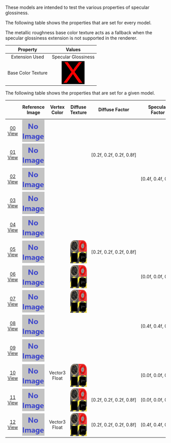 These models are intended to test the various properties of specular glossiness.  

The following table shows the properties that are set for every model.  

The metallic roughness base color texture acts as a fallback when the specular glossiness extension is not supported in the renderer.  

| Property | **Values** |
| :---: | :---: |
| Extension Used | Specular Glossiness |
| Base Color Texture | <img src="Thumbnails/BaseColor_X.png" height="72" width="72" align="middle"> |

 
The following table shows the properties that are set for a given model.  

|   | Reference Image | Vertex Color | Diffuse Texture | Diffuse Factor | Specular Factor | Glossiness Factor | Specular Glossiness Texture |
| :---: | :---: | :---: | :---: | :---: | :---: | :---: | :---: |
| [00](Material_SpecularGlossiness_00.gltf)<br>[View](https://bghgary.github.io/glTF-Asset-Generator/Preview/BabylonJS/?fileName=Material_SpecularGlossiness_00.gltf) | <img src="ReferenceImages/Material_SpecularGlossiness_00.png" align="middle"> |   |   |   |   |   |   |
| [01](Material_SpecularGlossiness_01.gltf)<br>[View](https://bghgary.github.io/glTF-Asset-Generator/Preview/BabylonJS/?fileName=Material_SpecularGlossiness_01.gltf) | <img src="ReferenceImages/Material_SpecularGlossiness_01.png" align="middle"> |   |   | [0.2f,&nbsp;0.2f,&nbsp;0.2f,&nbsp;0.8f] |   |   |   |
| [02](Material_SpecularGlossiness_02.gltf)<br>[View](https://bghgary.github.io/glTF-Asset-Generator/Preview/BabylonJS/?fileName=Material_SpecularGlossiness_02.gltf) | <img src="ReferenceImages/Material_SpecularGlossiness_02.png" align="middle"> |   |   |   | [0.4f,&nbsp;0.4f,&nbsp;0.4f] |   |   |
| [03](Material_SpecularGlossiness_03.gltf)<br>[View](https://bghgary.github.io/glTF-Asset-Generator/Preview/BabylonJS/?fileName=Material_SpecularGlossiness_03.gltf) | <img src="ReferenceImages/Material_SpecularGlossiness_03.png" align="middle"> |   |   |   |   | 0.3 |   |
| [04](Material_SpecularGlossiness_04.gltf)<br>[View](https://bghgary.github.io/glTF-Asset-Generator/Preview/BabylonJS/?fileName=Material_SpecularGlossiness_04.gltf) | <img src="ReferenceImages/Material_SpecularGlossiness_04.png" align="middle"> |   |   |   |   |   | <img src="Thumbnails/SpecularGlossiness_Plane.png" height="72" width="72" align="middle"> |
| [05](Material_SpecularGlossiness_05.gltf)<br>[View](https://bghgary.github.io/glTF-Asset-Generator/Preview/BabylonJS/?fileName=Material_SpecularGlossiness_05.gltf) | <img src="ReferenceImages/Material_SpecularGlossiness_05.png" align="middle"> |   | <img src="Thumbnails/Diffuse_Plane.png" height="72" width="72" align="middle"> | [0.2f,&nbsp;0.2f,&nbsp;0.2f,&nbsp;0.8f] |   |   |   |
| [06](Material_SpecularGlossiness_06.gltf)<br>[View](https://bghgary.github.io/glTF-Asset-Generator/Preview/BabylonJS/?fileName=Material_SpecularGlossiness_06.gltf) | <img src="ReferenceImages/Material_SpecularGlossiness_06.png" align="middle"> |   | <img src="Thumbnails/Diffuse_Plane.png" height="72" width="72" align="middle"> |   | [0.0f,&nbsp;0.0f,&nbsp;0.0f] |   |   |
| [07](Material_SpecularGlossiness_07.gltf)<br>[View](https://bghgary.github.io/glTF-Asset-Generator/Preview/BabylonJS/?fileName=Material_SpecularGlossiness_07.gltf) | <img src="ReferenceImages/Material_SpecularGlossiness_07.png" align="middle"> |   | <img src="Thumbnails/Diffuse_Plane.png" height="72" width="72" align="middle"> |   |   | 0.3 |   |
| [08](Material_SpecularGlossiness_08.gltf)<br>[View](https://bghgary.github.io/glTF-Asset-Generator/Preview/BabylonJS/?fileName=Material_SpecularGlossiness_08.gltf) | <img src="ReferenceImages/Material_SpecularGlossiness_08.png" align="middle"> |   |   |   | [0.4f,&nbsp;0.4f,&nbsp;0.4f] |   | <img src="Thumbnails/SpecularGlossiness_Plane.png" height="72" width="72" align="middle"> |
| [09](Material_SpecularGlossiness_09.gltf)<br>[View](https://bghgary.github.io/glTF-Asset-Generator/Preview/BabylonJS/?fileName=Material_SpecularGlossiness_09.gltf) | <img src="ReferenceImages/Material_SpecularGlossiness_09.png" align="middle"> |   |   |   |   | 0.3 | <img src="Thumbnails/SpecularGlossiness_Plane.png" height="72" width="72" align="middle"> |
| [10](Material_SpecularGlossiness_10.gltf)<br>[View](https://bghgary.github.io/glTF-Asset-Generator/Preview/BabylonJS/?fileName=Material_SpecularGlossiness_10.gltf) | <img src="ReferenceImages/Material_SpecularGlossiness_10.png" align="middle"> | Vector3 Float | <img src="Thumbnails/Diffuse_Plane.png" height="72" width="72" align="middle"> |   | [0.0f,&nbsp;0.0f,&nbsp;0.0f] |   |   |
| [11](Material_SpecularGlossiness_11.gltf)<br>[View](https://bghgary.github.io/glTF-Asset-Generator/Preview/BabylonJS/?fileName=Material_SpecularGlossiness_11.gltf) | <img src="ReferenceImages/Material_SpecularGlossiness_11.png" align="middle"> |   | <img src="Thumbnails/Diffuse_Plane.png" height="72" width="72" align="middle"> | [0.2f,&nbsp;0.2f,&nbsp;0.2f,&nbsp;0.8f] | [0.0f,&nbsp;0.0f,&nbsp;0.0f] |   |   |
| [12](Material_SpecularGlossiness_12.gltf)<br>[View](https://bghgary.github.io/glTF-Asset-Generator/Preview/BabylonJS/?fileName=Material_SpecularGlossiness_12.gltf) | <img src="ReferenceImages/Material_SpecularGlossiness_12.png" align="middle"> | Vector3 Float | <img src="Thumbnails/Diffuse_Plane.png" height="72" width="72" align="middle"> | [0.2f,&nbsp;0.2f,&nbsp;0.2f,&nbsp;0.8f] | [0.4f,&nbsp;0.4f,&nbsp;0.4f] | 0.3 | <img src="Thumbnails/SpecularGlossiness_Plane.png" height="72" width="72" align="middle"> |
 
